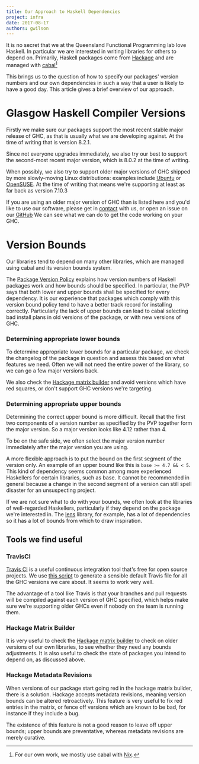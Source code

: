```yaml
---
title: Our Approach to Haskell Dependencies
project: infra
date: 2017-08-17
authors: gwilson
---
```


It is no secret that we at the Queensland Functional Programming lab love
Haskell. In particular we are interested in writing libraries for others
to depend on. Primarily, Haskell packages come from
[Hackage](https://hackage.haskell.org/) and are managed with
[cabal](https://www.haskell.org/cabal/)[^1]

[^1]: For our own work, we mostly use cabal with [Nix](/posts/nix/introducing-nix).

This brings us to the question of how to specify our packages' version numbers
and our own dependencies in such a way that a user is likely to have a good day.
This article gives a brief overview of our approach.

# Glasgow Haskell Compiler Versions
Firstly we make sure our packages support the most recent stable major release
of GHC, as that is usually what we are developing against. At the time of
writing that is version 8.2.1.

Since not everyone upgrades immediately, we also try our best to support the
second-most recent major version, which is 8.0.2 at the time of writing.

When possibly, we also try to support older major versions of GHC shipped by
more slowly-moving Linux distributions: examples include
[Ubuntu](https://packages.ubuntu.com/search?keywords=ghc)
or [OpenSUSE](https://software.opensuse.org/package/ghc).
At the time of writing that means we're supporting at least as far back as
version 7.10.3

If you are using an older major version of GHC than is listed here and you'd
like to use our software, please get
in [contact](/contact) with us, or open an issue on our
[GitHub](https://github.com/qfpl)
We can see what we can do to get the code working on your GHC.

# Version Bounds
Our libraries tend to depend on many other libraries, which are managed using
cabal and its version bounds system.

The [Package Version Policy](https://pvp.haskell.org/) explains how version
numbers of Haskell packages work and how bounds should be specified. In
particular, the PVP says that both lower and upper bounds shall be
specified for every dependency.
It is our experience that packages which comply with this version bound policy
tend to have a better track record for installing correctly. Particularly the
lack of upper bounds can lead to cabal selecting bad install plans in old
versions of the package, or with new versions of GHC.

### Determining appropriate lower bounds
To determine appropriate lower bounds for a particular package, we check the
changelog of the package in question and assess this based on what features we
need. Often we will not need the entire power of the library, so we can go
a few major versions back.

We also check the [Hackage matrix builder](https://matrix.hackage.haskell.org)
and avoid versions which have red squares, or don't support GHC versions we're
targeting.

### Determining appropriate upper bounds
Determining the correct upper bound is more difficult. Recall that the first
two components of a version number as specified by the PVP together form the
major version. So a major version looks like 4.12 rather than 4.

To be on the safe side, we often select the major version number immediately
after the major version you are using.

A more flexible approach is
to put the bound on the first segment of the version only. An example of an
upper bound like this is `base >= 4.7 && < 5`. This kind of dependency seems
common among more experienced Haskellers for certain libraries, such as base.
It cannot be recommended in general because a change in the second segment of a
version can still spell disaster for an unsuspecting project.

If we are not sure what to do with your bounds, we often look at the libraries
of well-regarded Haskellers, particularly if they depend on the package we're
interested in. The [lens](https://github.com/ekmett/lens)
library, for example, has a lot of dependencies so it has a lot of bounds from
which to draw inspiration.

## Tools we find useful

### TravisCI
[Travis CI](https://travis-ci.org/) is a useful continuous integration tool
that's free for open source projects. We use
[this script](https://github.com/hvr/multi-ghc-travis) to generate a sensible
default Travis file for all the GHC versions we care about. It seems to work
very well.

The advantage of a tool like Travis is that your branches and pull requests
will be compiled against each version of GHC specified, which helps make sure
we're supporting older GHCs even if nobody on the team is running them.

### Hackage Matrix Builder
It is very useful to check the
[Hackage matrix builder](https://matrix.hackage.haskell.org) to check on older
versions of our own libraries, to see whether they need any bounds
adjustments. It is also useful to check the state of packages you intend to
depend on, as discussed above.

### Hackage Metadata Revisions
When versions of our package start going red in the hackage matrix builder,
there is a solution. Hackage accepts metadata revisions, meaning version bounds
can be altered retroactively. This feature is very useful to fix
red entries in the matrix, or fence off versions which are known to be bad,
for instance if they include a bug.

The existence of this feature is not a good reason to leave off upper bounds;
upper bounds are preventative, whereas metadata revisions are merely
curative.

